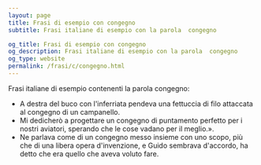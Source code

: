 ```yaml
---
layout: page
title: Frasi di esempio con congegno 
subtitle: Frasi italiane di esempio con la parola  congegno

og_title: Frasi di esempio con congegno 
og_description: Frasi italiane di esempio con la parola  congegno
og_type: website
permalink: /frasi/c/congegno.html
---
```


Frasi italiane di esempio contenenti la parola congegno:


- A destra del buco con l'inferriata pendeva una fettuccia di filo attaccata al congegno di un campanello.
- Mi dedicherò a progettare un congegno di puntamento perfetto per i nostri aviatori, sperando che le cose vadano per il meglio.».
- Ne parlava come di un congegno messo insieme con uno scopo, più che di una libera opera d'invenzione, e Guido sembrava d'accordo, ha detto che era quello che aveva voluto fare.
